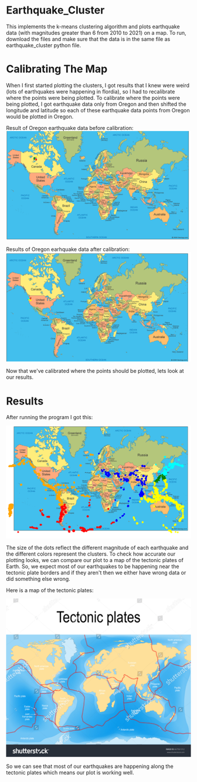 # Earthquake_Cluster
This implements the k-means clustering algorithm and plots earthquake data (with magnitudes greater than 6 from 2010 to 2021) on a map. To run, download the files and make sure that the data is in the same file as earthquake_cluster python file.  

# Calibrating The Map

When I first started plotting the clusters, I got results that I knew were weird (lots of earthquakes were happening in flordia), so I had to recalibrate where the points were being plotted. To calibrate where the points were being plotted, I got earthquake data only from Oregon and then shifted the longitude and latitude so each of these earthquake data points from Oregon would be plotted in Oregon. 

Result of Oregon earthquake data before calibration:
![image of Before Calibration](https://github.com/cmoats/Earthquake_Cluster/blob/main/Before_Calibration.PNG)

Results of Oregon earhquake data after calibration:
![image of After Calibration](https://github.com/cmoats/Earthquake_Cluster/blob/main/After_calibration.PNG)

Now that we've calibrated where the points should be plotted, lets look at our results. 


# Results

After running the program I got this:

![image of earthquake cluster](https://github.com/cmoats/Earthquake_Cluster/blob/main/Clustering%20results.PNG)

The size of the dots reflect the different magnitude of each earthquake and the different colors represent the clusters. To check how accurate our plotting looks, we can compare our plot to a map of the tectonic plates of Earth. So, we expect most of our earthquakes to be happening near the tectonic plate borders and if they aren't then we either have wrong data or did something else wrong. 

Here is a map of the tectonic plates:

![image of Tectonic Plates](https://github.com/cmoats/Earthquake_Cluster/blob/main/Tectonic%20Plates.jpg)

So we can see that most of our earthquakes are happening along the tectonic plates which means our plot is working well. 
